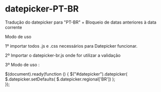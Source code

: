 # datepicker-PT-BR
Tradução do datepicker para "PT-BR" + Bloqueio de datas anteriores à data corrente 

Modo de uso

1º importar todos .js e .css necessários para Datepicker funcionar.

2º Importar o datepicker-br.js onde for utilizar a validação

3º Modo de uso :

$(document).ready(function () {
	$("#datepicker").datepicker(
		$.datepicker.setDefaults( $.datepicker.regional['BR'])
	);	
});



